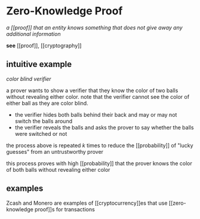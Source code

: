 # Zero-Knowledge Proof

_a [[proof]] that an entity knows something that does not give away any additional information_

**see** [[proof]], [[cryptography]]

## intuitive example

_color blind verifier_

a prover wants to show a verifier that they know the color of two balls without revealing either color. note that the verifier cannot see the color of either ball as they are color blind.

- the verifier hides both balls behind their back and may or may not switch the balls around
- the verifier reveals the balls and asks the prover to say whether the balls were switched or not

the process above is repeated $k$ times to reduce the [[probability]] of "lucky guesses" from an untrustworthy prover

this process proves with high [[probability]] that the prover knows the color of both balls without revealing either color

## examples

Zcash and Monero are examples of [[cryptocurrency]]es that use [[zero-knowledge proof]]s for transactions

